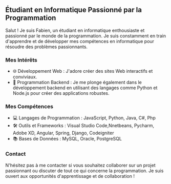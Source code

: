 ## Étudiant en Informatique Passionné par la Programmation

Salut ! Je suis Fabien, un étudiant en informatique enthousiaste et passionné par le monde de la programmation. Je suis constamment en train d'apprendre et de développer mes compétences en informatique pour résoudre des problèmes passionnants.

### Mes Intérêts

- 🌐 Développement Web : J'adore créer des sites Web interactifs et conviviaux.
- 🤖 Programmation Backend : Je me plonge également dans le développement backend en utilisant des langages comme Python et Node.js pour créer des applications robustes.

### Mes Compétences

- 💻 Langages de Programmation : JavaScript, Python, Java, C#, Php
- 🛠 Outils et Frameworks : Visual Studio Code,Nnetbeans, Pycharm, Adobe XD, Angular, Spring, Django, Codeigniter
- 📚 Bases de Données : MySQL, Oracle, PostgreSQL

### Contact

N'hésitez pas à me contacter si vous souhaitez collaborer sur un projet passionnant ou discuter de tout ce qui concerne la programmation. Je suis ouvert aux opportunités d'apprentissage et de collaboration !
